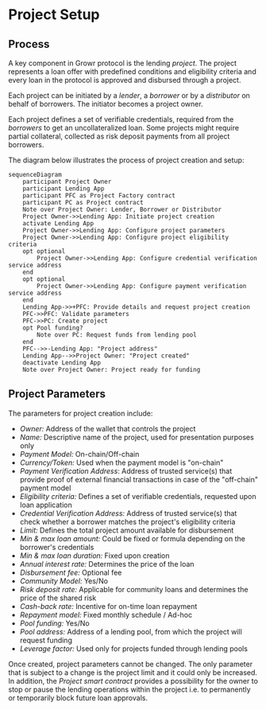 # Project Setup

<a name="ref-m6"></a>

## Process

A key component in Growr protocol is the lending *project*. The project represents a loan offer with predefined conditions and eligibility criteria and every loan in the protocol is approved and disbursed through a project. 

Each project can be initiated by a *lender*, a *borrower* or by a *distributor* on behalf of borrowers. The initiator becomes a project owner. 

Each project defines a set of verifiable credentials, required from the *borrowers* to get an uncollateralized loan. Some projects might require partial collateral, collected as risk deposit payments from all project borrowers.

The diagram below illustrates the process of project creation and setup:

```mermaid
sequenceDiagram
    participant Project Owner
    participant Lending App
    participant PFC as Project Factory contract
    participant PC as Project contract
    Note over Project Owner: Lender, Borrower or Distributor
    Project Owner->>Lending App: Initiate project creation
    activate Lending App
    Project Owner->>Lending App: Configure project parameters
    Project Owner->>Lending App: Configure project eligibility criteria
    opt optional
        Project Owner->>Lending App: Configure credential verification service address
    end
    opt optional
        Project Owner->>Lending App: Configure payment verification service address
    end
    Lending App->>+PFC: Provide details and request project creation
    PFC->>PFC: Validate parameters
    PFC->>PC: Create project
    opt Pool funding?
        Note over PC: Request funds from lending pool
    end
    PFC-->>-Lending App: "Project address"
    Lending App-->>Project Owner: "Project created"
    deactivate Lending App
    Note over Project Owner: Project ready for funding
```

## Project Parameters

The parameters for project creation include:

- *Owner:* Address of the wallet that controls the project
- *Name:* Descriptive name of the project, used for presentation purposes only
- *Payment Model:* On-chain/Off-chain
- *Currency/Token:* Used when the payment model is "on-chain"
- *Payment Verification Address*: Address of trusted service(s) that provide proof of external financial transactions in case of the "off-chain" payment model
- *Eligibility criteria:* Defines a set of verifiable credentials, requested upon loan application
- *Credential Verification Address:* Address of trusted service(s) that check whether a borrower matches the project's eligibility criteria
- *Limit:* Defines the total project amount available for disbursement
- *Min & max loan amount:* Could be fixed or formula depending on the borrower's credentials
- *Min & max loan duration:* Fixed upon creation
- *Annual interest rate:* Determines the price of the loan
- *Disbursement fee:* Optional fee
- *Community Model:* Yes/No
- *Risk deposit rate:* Applicable for community loans and determines the price of the shared risk
- *Cash-back rate:* Incentive for on-time loan repayment
- *Repayment model:* Fixed monthly schedule / Ad-hoc
- *Pool funding:* Yes/No
- *Pool address:* Address of a lending pool, from which the project will request funding
- *Leverage factor:* Used only for projects funded through lending pools

Once created, project parameters cannot be changed. The only parameter that is subject to a change is the project limit and it could only be increased. In addition, the *Project smart contract* provides a possibility for the owner to stop or pause the lending operations within the project i.e. to permanently or temporarily block future loan approvals.

<div style="page-break-after: always;"></div>
